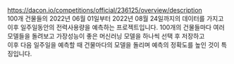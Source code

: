 https://dacon.io/competitions/official/236125/overview/description  
100개 건물들의 2022년 06월 01일부터 2022년 08월 24일까지의 데이터를 가지고 이후 일주일동안의 전력사용량을 예측하는 프로젝트입니다.
100개의 건물들마다 여러 모델들을 돌려보고 가장성능이 좋은 머신러닝 모델을 하나씩 선택 후 저장하고  
이후 다음 일주일을 예측할 때 건물마다의 모델을 돌리며 예측의 정확도를 높인 것이 특징입니다.
